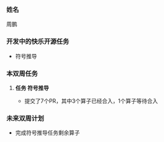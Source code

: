 ### 姓名

周鹏

### 开发中的快乐开源任务

- 符号推导

### 本双周任务


1. **任务 符号推导**

   - 提交了7个PR，其中3个算子已经合入，1个算子等待合入




### 未来双周计划

- 完成符号推导任务剩余算子
